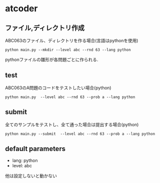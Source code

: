 # atcoder

## ファイル,ディレクトリ作成

ABC063のファイル、ディレクトリを作る場合(言語はpythonを使用)

```
python main.py --mkdir --level abc --rnd 63 --lang python
```

pythonファイルの雛形が各問題ごとに作られる.

## test

ABC063のA問題のコードをテストしたい場合(python)


```
python main.py  --level abc --rnd 63 --prob a --lang python
```

## submit

全てのサンプルをテストし、全て通った場合は提出する場合(python)

```
python main.py --submit  --level abc --rnd 63 --prob a --lang python
```


## default parameters

* lang: python
* level: abc

他は設定しないと動かない
